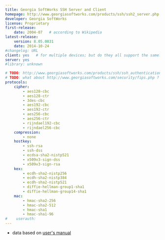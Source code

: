 ```yaml
---
title: Georgia SoftWorks SSH Server and Client
homepage: http://www.georgiasoftworks.com/products/ssh/ssh2_server.php
developer: Georgia SoftWorks
license: Proprietary
first-release:
    date: 2004-07   # according to Wikipedia
latest-release:
    version: 8.05.0031
    date: 2014-10-24
#changelog: URL
client: yes   # for multiple devices; but do they all support the same?
server: yes
#library: unknown

# TODO: http://www.georgiasoftworks.com/products/ssh/ssh_authentication_x509v3.php
# TODO: what about http://www.georgiasoftworks.com/security/fips.php ?
protocols:
    cipher:
        - aes128-cbc
        - aes128-ctr
        - 3des-cbc
        - aes192-cbc
        - aes192-ctr
        - aes256-cbc
        - aes256-ctr
        - rijndael192-cbc
        - rijndael256-cbc
    compression:
        - none
    hostkey:
        - ssh-rsa
        - ssh-dss
        - ecdsa-sha2-nistp521
        - x509v3-sign-dss
        - x509v3-sign-rsa
    kex:
        - ecdh-sha2-nistp256
        - ecdh-sha2-nistp384
        - ecdh-sha2-nistp521
        - diffie-hellman-group1-sha1
        - diffie-hellman-group14-sha1
    mac:
        - hmac-sha2-256
        - hmac-sha2-512
        - hmac-sha1
        - hmac-sha1-96
#    userauth:
---
```

* data based on [user's manual](http://www.georgiasoftworks.com/docs/ssh2/SSH2_usersguide.php)
